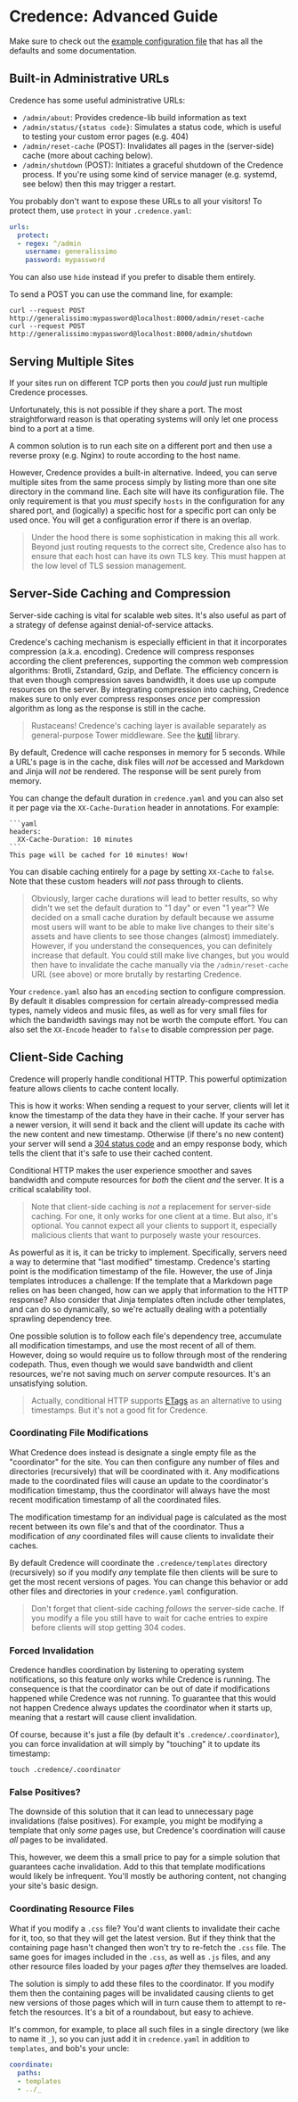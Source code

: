 Credence: Advanced Guide
========================

Make sure to check out the [example configuration file](../examples/defaults/.credence/credence.yaml) that has all the defaults and some documentation.


Built-in Administrative URLs
----------------------------

Credence has some useful administrative URLs:

* `/admin/about`: Provides credence-lib build information as text
* `/admin/status/{status code}`: Simulates a status code, which is useful to testing your custom error pages (e.g. 404)
* `/admin/reset-cache` (POST): Invalidates all pages in the (server-side) cache (more about caching below).
* `/admin/shutdown` (POST): Initiates a graceful shutdown of the Credence process. If you're using some kind of service manager (e.g. systemd, see below) then this may trigger a restart.

You probably don't want to expose these URLs to all your visitors! To protect them, use `protect` in your `.credence.yaml`:

```yaml
urls:
  protect:
  - regex: ^/admin
    username: generalissimo
    password: mypassword
```

You can also use `hide` instead if you prefer to disable them entirely.

To send a POST you can use the command line, for example:

```
curl --request POST http://generalissimo:mypassword@localhost:8000/admin/reset-cache
curl --request POST http://generalissimo:mypassword@localhost:8000/admin/shutdown
```


Serving Multiple Sites
----------------------

If your sites run on different TCP ports then you *could* just run multiple Credence processes.

Unfortunately, this is not possible if they share a port. The most straightforward reason is that operating systems will only let one process bind to a port at a time.

A common solution is to run each site on a different port and then use a reverse proxy (e.g. Nginx) to route according to the host name.

However, Credence provides a built-in alternative. Indeed, you can serve multiple sites from the same process simply by listing more than one site directory in the command line. Each site will have its configuration file. The only requirement is that you *must* specify `hosts` in the configuration for any shared port, and (logically) a specific host for a specific port can only be used once. You will get a configuration error if there is an overlap.

> Under the hood there is some sophistication in making this all work. Beyond just routing requests to the correct site, Credence also has to ensure that each host can have its own TLS key. This must happen at the low level of TLS session management.


Server-Side Caching and Compression
-----------------------------------

Server-side caching is vital for scalable web sites. It's also useful as part of a strategy of defense against denial-of-service attacks.

Credence's caching mechanism is especially efficient in that it incorporates compression (a.k.a. encoding). Credence will compress responses according the client preferences, supporting the common web compression algorithms: Brotli, Zstandard, Gzip, and Deflate. The efficiency concern is that even though compression saves bandwidth, it does use up compute resources on the server. By integrating compression into caching, Credence makes sure to only ever compress responses *once* per compression algorithm as long as the response is still in the cache.

> Rustaceans! Credence's caching layer is available separately as general-purpose Tower middleware. See the [kutil](https://docs.rs/kutil-http/latest/kutil/http/tower/caching/struct.CachingLayer.html) library.

By default, Credence will cache responses in memory for 5 seconds. While a URL's page is in the cache, disk files will *not* be accessed and Markdown and Jinja will *not* be rendered. The response will be sent purely from memory.

You can change the default duration in `credence.yaml` and you can also set it per page via the `XX-Cache-Duration` header in annotations. For example:

~~~
```yaml
headers:
  XX-Cache-Duration: 10 minutes
```
This page will be cached for 10 minutes! Wow!
~~~

You can disable caching entirely for a page by setting `XX-Cache` to `false`. Note that these custom headers will *not* pass through to clients.

> Obviously, larger cache durations will lead to better results, so why didn't we set the default duration to "1 day" or even "1 year"? We decided on a small cache duration by default because we assume most users will want to be able to make live changes to their site's assets and have clients to see those changes (almost) immediately. However, if you understand the consequences, you can definitely increase that default. You could still make live changes, but you would then have to invalidate the cache manually via the `/admin/reset-cache` URL (see above) or more brutally by restarting Credence.

Your `credence.yaml` also has an `encoding` section to configure compression. By default it disables compression for certain already-compressed media types, namely videos and music files, as well as for very small files for which the bandwidth savings may not be worth the compute effort. You can also set the `XX-Encode` header to `false` to disable compression per page.


Client-Side Caching
-------------------

Credence will properly handle conditional HTTP. This powerful optimization feature allows clients to cache content locally.

This is how it works: When sending a request to your server, clients will let it know the timestamp of the data they have in their cache. If your server has a newer version, it will send it back and the client will update its cache with the new content and new timestamp. Otherwise (if there's no new content) your server will send a [304 status code](https://developer.mozilla.org/en-US/docs/Web/HTTP/Reference/Status/304) and an empy response body, which tells the client that it's safe to use their cached content.

Conditional HTTP makes the user experience smoother and saves bandwidth and compute resources for *both* the client *and* the server. It is a critical scalability tool.

> Note that client-side caching is *not* a replacement for server-side caching. For one, it only works for one client at a time. But also, it's optional. You cannot expect all your clients to support it, especially malicious clients that want to purposely waste your resources.

As powerful as it is, it can be tricky to implement. Specifically, servers need a way to determine that "last modified" timestamp. Credence's starting point is the modification timestamp of the file. However, the use of Jinja templates introduces a challenge: If the template that a Markdown page relies on has been changed, how can we apply that information to the HTTP response? Also consider that Jinja templates often include other templates, and can do so dynamically, so we're actually dealing with a potentially sprawling dependency tree.

One possible solution is to follow each file's dependency tree, accumulate all modification timestamps, and use the most recent of all of them. However, doing so would require us to follow through most of the rendering codepath. Thus, even though we would save bandwidth and client resources, we're not saving much on *server* compute resources. It's an unsatisfying solution.

> Actually, conditional HTTP supports [ETags](https://en.wikipedia.org/wiki/HTTP_ETag) as an alternative to using timestamps. But it's not a good fit for Credence.

### Coordinating File Modifications

What Credence does instead is designate a single empty file as the "coordinator" for the site. You can then configure any number of files and directories (recursively) that will be coordinated with it. Any modifications made to the coordinated files will cause an update to the coordinator's modification timestamp, thus the coordinator will always have the most recent modification timestamp of all the coordinated files.

The modification timestamp for an individual page is calculated as the most recent between its own file's and that of the coordinator. Thus a modification of *any* coordinated files will cause clients to invalidate their caches.

By default Credence will coordinate the `.credence/templates` directory (recursively) so if you modify *any* template file then clients will be sure to get the most recent versions of pages. You can change this behavior or add other files and directories in your `credence.yaml` configuration.

> Don't forget that client-side caching *follows* the server-side cache. If you modify a file you still have to wait for cache entries to expire before clients will stop getting 304 codes.

### Forced Invalidation

Credence handles coordination by listening to operating system notifications, so this feature only works while Credence is running. The consequence is that the coordinator can be out of date if modifications happened while Credence was not running. To guarantee that this would not happen Credence always updates the coordinator when it starts up, meaning that a restart will cause client invalidation.

Of course, because it's just a file (by default it's `.credence/.coordinator`), you can force invalidation at will simply by "touching" it to update its timestamp:

```
touch .credence/.coordinator
```

### False Positives?

The downside of this solution that it can lead to unnecessary page invalidations (false positives). For example, you might be modifying a template that only *some* pages use, but Credence's coordination will cause *all* pages to be invalidated.

This, however, we deem this a small price to pay for a simple solution that guarantees cache invalidation. Add to this that template modifications would likely be infrequent. You'll mostly be authoring content, not changing your site's basic design.

### Coordinating Resource Files

What if you modify a `.css` file? You'd want clients to invalidate their cache for it, too, so that they will get the latest version. But if they think that the containing page hasn't changed then won't try to re-fetch the `.css` file. The same goes for images included in the `.css`, as well as `.js` files, and any other resource files loaded by your pages *after* they themselves are loaded.

The solution is simply to add these files to the coordinator. If you modify them then the containing pages will be invalidated causing clients to get new versions of those pages which will in turn cause them to attempt to re-fetch the resources. It's a bit of a roundabout, but easy to achieve.

It's common, for example, to place all such files in a single directory (we like to name it `_`), so you can just add it in `credence.yaml` in addition to `templates`, and bob's your uncle:

```yaml
coordinate:
  paths:
  - templates
  - ../_
```
